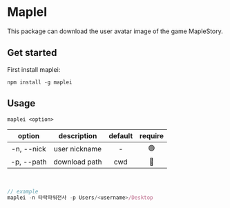 # **MapleI**

This package can download the user avatar image of the game MapleStory.

## Get started

First install maplei:

```
npm install -g maplei
```

## Usage

```
maplei <option>
```

|   option   |  description  | default | require |
| :--------: | :-----------: | :-----: | :-----: |
| -n, --nick | user nickname |    -    |   🟢    |
| -p, --path | download path |   cwd   |   🔴    |

<br />

```js
// example
maplei -n 타락파워전사 -p Users/<username>/Desktop
```
